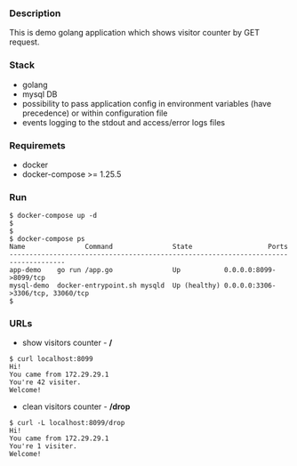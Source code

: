 ### Description
This is demo golang application which shows visitor counter by GET request. 

### Stack
- golang
- mysql DB
- possibility to pass application config in environment variables (have precedence) or within configuration file
- events logging to the stdout and access/error logs files

### Requiremets
- docker
- docker-compose >= 1.25.5

### Run

```
$ docker-compose up -d
$
$
$ docker-compose ps
Name               Command               State                   Ports              
------------------------------------------------------------------------------------
app-demo    go run /app.go               Up           0.0.0.0:8099->8099/tcp          
mysql-demo  docker-entrypoint.sh mysqld  Up (healthy) 0.0.0.0:3306->3306/tcp, 33060/tcp
$
```

### URLs
- show visitors counter - **/**
```
$ curl localhost:8099
Hi!
You came from 172.29.29.1
You're 42 visiter.
Welcome!
```
- clean visitors counter - **/drop**
```
$ curl -L localhost:8099/drop
Hi!
You came from 172.29.29.1
You're 1 visiter.
Welcome!
```

